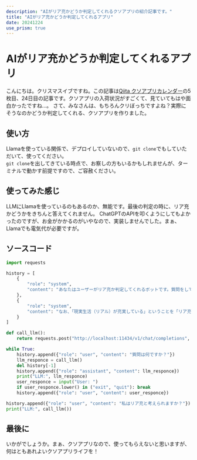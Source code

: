```yaml
---
description: "AIがリア充かどうか判定してくれるクソアプリの紹介記事です。"
title: "AIがリア充かどうか判定してくれるアプリ"
date: 20241224
use_prism: true
---
```

# AIがリア充かどうか判定してくれるアプリ
こんにちは。クリスマスイブですね。この記事は[Qiita クソアプリカレンダー](https://qiita.com/advent-calendar/2024/kuso-app)の5枚目、24日目の記事です。クソアプリの入荷状況がすごくて、見ていてもはや面白かったですね…。
さて、みなさんは、もちろんクリぼっちですよね？実際にそうなのかどうか判定してくれる、クソアプリを作りました。
## 使い方
Llamaを使っている関係で、デプロイしていないので、`git clone`でもしていただいて、使ってください。  
`git clone`を出してきている時点で、お察しの方もいるかもしれませんが、ターミナルで動かす前提ですので、ご容赦ください。
## 使ってみた感じ
LLMにLlamaを使っているのもあるのか、無能です。最後の判定の時に、リア充かどうかをきちんと答えてくれません。
ChatGPTのAPIを叩くようにしてもよかったのですが、お金がかかるのがいやなので、実装しませんでした。まぁ、Llamaでも電気代が必要ですが。
## ソースコード
```python
import requests

history = [
    {
        "role": "system",
        "content": "あなたはユーザーがリア充か判定してくれるボットです。質問をして、その回答をもとに決めてください。また、応答は質問のみにしてください。"
    },
    {
        "role": "system",
        "content": "なお、「現実生活（リアル）が充実している」ということを「リア充」と呼ぶものとします。"
    }
]

def call_llm():
    return requests.post("http://localhost:11434/v1/chat/completions", json={"model": "llama3.2", "messages": history}).json()["choices"][0]["message"]["content"]

while True:
    history.append({"role": "user", "content": "質問は何ですか？"})
    llm_responce = call_llm()
    del history[-1]
    history.append({"role": "assistant", "content": llm_responce})
    print("LLM:", llm_responce)
    user_responce = input("User: ")
    if user_responce.lower() in ("exit", "quit"): break
    history.append({"role": "user", "content": user_responce})

history.append({"role": "user", "content": "私はリア充と考えられますか？"})
print("LLM:", call_llm())
```
## 最後に
いかがでしょうか。まぁ、クソアプリなので、使ってもらえないと思いますが、何はともあれよいクソアプリライフを！
